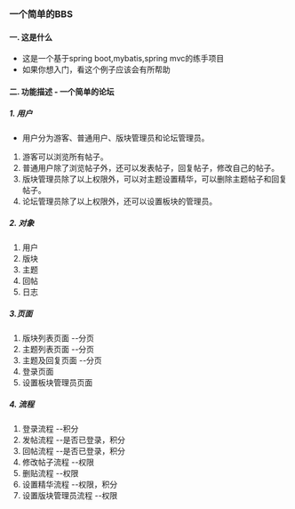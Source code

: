 ### 一个简单的BBS
#### 一. 这是什么
+ 这是一个基于spring boot,mybatis,spring mvc的练手项目
+ 如果你想入门，看这个例子应该会有所帮助

#### 二. 功能描述 - 一个简单的论坛
##### 1. 用户
+ 用户分为游客、普通用户、版块管理员和论坛管理员。
1. 游客可以浏览所有帖子。
2. 普通用户除了浏览帖子外，还可以发表帖子，回复帖子，修改自己的帖子。
3. 版块管理员除了以上权限外，可以对主题设置精华，可以删除主题帖子和回复帖子。
4. 论坛管理员除了以上权限外，还可以设置板块的管理员。
##### 2. 对象
1. 用户
2. 版块
3. 主题
4. 回帖
5. 日志
##### 3.页面
1. 版块列表页面 --分页
2. 主题列表页面 --分页
3. 主题及回复页面 --分页
4. 登录页面
5. 设置板块管理员页面
##### 4. 流程
1. 登录流程 --积分
2. 发帖流程 --是否已登录，积分
3. 回帖流程 --是否已登录，积分
4. 修改帖子流程 --权限
5. 删贴流程 --权限
6. 设置精华流程 --权限，积分
7. 设置版块管理员流程 --权限